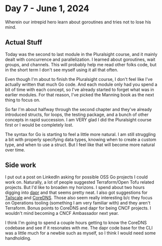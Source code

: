 # Day 7 - June 1, 2024

Wherein our intrepid hero learn about goroutines and tries not to lose his mind.

## Actual Stuff

Today was the second to last module in the Pluralsight course, and it mainly dealt with concurrence and parallelization. I learned about goroutines, wait groups, and channels. This will probably help me read other folks code, but in the short term I don't see myself using it all that often.

Even though I'm about to finish the Pluralsight course, I don't feel like I've actually written that much Go code. And each module only had you spend a bit of time with each concept, so I've already started to forget what was in earlier modules. For that reason, I've picked the Manning book as the next thing to focus on.

So far I'm about halfway through the second chapter and they've already introduced structs, for loops, the testing package, and a bunch of other concepts in rapid succession. I am VERY glad I did the Pluralsight course first or I would be completely lost.

The syntax for Go is starting to feel a little more natural. I am still struggling a bit with properly specifying data types, knowing when to create a custom type, and when to use a struct. But I feel like that will become more natural over time.

## Side work

I put out a post on LinkedIn asking for possible OSS Go projects I could work on. Naturally, a lot of people suggested Terraform/Open Tofu related projects. But I'd like to broaden my horizons. I spend about two hours digging into [dapr](https://dapr.io) and that seems pretty neat. I also got suggestions for [Tailscale](https://github.com/tailscale/tailscale) and [CoreDNS](https://github.com/coredns/coredns). Those also seem really interesting b/c they focus on Operations tooling (something I am very familiar with) and they aren't Terraform. Bonus points to CoreDNS and dapr for being CNCF projects. I wouldn't mind becoming a CNCF Ambassador next year.

I think I'm going to spend a couple hours getting to know the CoreDNS codebase and see if it resonates with me. The dapr code base for the CLI was a little much for a newbie such as myself, so I think I would need some handholding.

